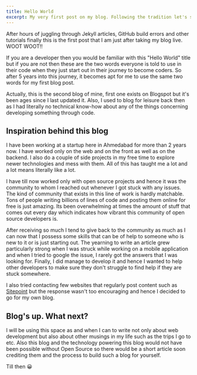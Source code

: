 ```yaml
---
title: Hello World
excerpt: My very first post on my blog. Following the tradition let's say the World a Hello!
---
```


After hours of juggling through Jekyll articles, GitHub build errors and other tutorials finally this is the first post that I am just after taking my blog live. WOOT WOOT!!

If you are a developer then you would be familiar with this "Hello World" title but if you are not then these are the two words everyone is told to use in their code when they just start out in their journey to become coders. So after 5 years into this journey, it becomes apt for me to use the same two words for my first blog post.

Actually, this is the second blog of mine, first one exists on Blogspot but it's been ages since I last updated it. Also, I used to blog for leisure back then as I had literally no technical know-how about any of the things concerning developing something through code.

## Inspiration behind this blog

I have been working at a startup here in Ahmedabad for more than 2 years now. I have worked only on the web and on the front as well as on the backend. I also do a couple of side projects in my free time to explore newer technologies and mess with them. All of this has taught me a lot and a lot means literally like a lot.

I have till now worked only with open source projects and hence it was the community to whom I reached out whenever I got stuck with any issues. The kind of community that exists in this line of work is hardly matchable. Tons of people writing billions of lines of code and posting them online for free is just amazing. Its been overwhelming at times the amount of stuff that comes out every day which indicates how vibrant this community of open source developers is.

After receiving so much I tend to give back to the community as much as I can now that I possess some skills that can be of help to someone who is new to it or is just starting out. The yearning to write an article grew particularly strong when I was struck while working on a mobile application and when I tried to google the issue, I rarely got the answers that I was looking for. Finally, I did manage to develop it and hence I wanted to help other developers to make sure they don't struggle to find help if they are stuck somewhere.

I also tried contacting few websites that regularly post content such as [Sitepoint](http://sitepoint.com) but the response wasn't too encouraging and hence I decided to go for my own blog.

## Blog's up. What next?

I will be using this space as and when I can to write not only about web development but also about other musings in my life such as the trips I go to etc. Also this blog and the technology powering this blog would not have been possible without Open Source so there would be a short article soon crediting them and the process to build such a blog for yourself.

Till then 😀
